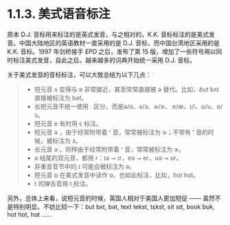 # 1.1.3. 美式语音标注

原本 D.J. 音标用来标注的是英式发音，与之相对的，K.K. 音标标注的是美式发音。中国大陆地区的英语教材一直采用的是 D.J. 音标，而中国台湾地区采用的是 K.K. 音标。1997 年剑桥接手 *EPD* 之后，发布了第 15 版，增加了一些符号用以同时标注美式发音，自此之后，越来越多的词典开始统一采用 D.J. 音标。

关于美式发音的音标标注，可以大致总结为以下几点：

> * 短元音 <span class="pho">ʌ</span> 变得与 <span class="pho">ə</span> 非常接近，甚至常常直接被 <span class="pho">ə</span> 替代。比如，*but* <span class="pho alt">bʌt</span> 直接被标注为 <span class="pho alt">bət</span>。
> * 长短元音不统一使用 <span class="pho">ː</span> 区分，而是<span class="pho">ə/ɑ</span>、<span class="pho">ə/ɜ</span>、<span class="pho">ɚ/ɝ</span>、 <span class="pho">e/æ</span>、<span class="pho">ɪ/i</span>、<span class="pho">ʊ/u</span>、<span class="pho">ɒ/ɔ</span>。
> * 短元音 <span class="pho">e</span> 有时用 <span class="pho">ɛ</span> 标注。
> * 短元音 <span class="pho">ə</span> ，由于经常附带着 <span class="pho">ʳ</span> 音，常常被标注为 <span class="pho">ɚ</span>；不带有 <span class="pho">ʳ</span> 音的时候，被标注为 <span class="pho">ɜ</span>。
> * 长元音 <span class="pho">əː</span>，同样由于经常附带着 <span class="pho">ʳ</span> 音，常常被标注为 <span class="pho">ɝ</span>。
> * <span class="pho">ə</span> 结尾的双元音，都用 <span class="pho">r</span>：<span class="pho">ɪə</span> ⭢ <span class="pho">ɪr</span>，<span class="pho">eə</span> ⭢ <span class="pho">er</span>，<span class="pho">ʊə</span> ⭢ <span class="pho">ʊr</span>。
> * 非重音音节中的 <span class="pho">ɪ</span> 可能会被标注为 <span class="pho">ə</span>。
> * 短元音 <span class="pho">ɒ</span> 在美式发音中读作 <span class="pho">ɑ</span>，也如此标注，比如，*hot* <span class="pho alt">hɑt</span>。
> * <span class="pho">t</span> 的弹舌音用 <span class="pho">t̬</span> 标注。

另外，总体上来看，说短元音的时候，英国人相对于美国人更加短促 —— 虽然不是特别明显。不妨比较一下：but <span class="pho alt">bʌt, bət</span><span class="speak-word-inline" data-audio-uk="/audios/but-uk.mp3" data-audio-us="/audios/but-us.mp3"></span>,  text <span class="pho alt">tekst, tɛkst</span><span class="speak-word-inline" data-audio-uk="/audios/text-uk.mp3" data-audio-us="/audios/text-us.mp3"></span>, sit <span class="pho alt">sɪt</span><span class="speak-word-inline" data-audio-uk="/audios/sit-uk.mp3" data-audio-us="/audios/sit-us.mp3"></span>, book <span class="pho alt">bʊk</span><span class="speak-word-inline" data-audio-uk="/audios/book-uk.mp3" data-audio-us="/audios/book-us.mp3"></span>, hot <span class="pho alt">hɒt, hɑt</span><span class="speak-word-inline" data-audio-uk="/audios/hot-uk.mp3" data-audio-us="/audios/hot-us.mp3"></span> ……
